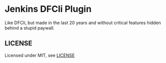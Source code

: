 # Jenkins DFCli Plugin

Like DFCli, but made in the last 20 years and without critical features hidden behind a stupid paywall.

## LICENSE

Licensed under MIT, see [LICENSE](LICENSE.md)
